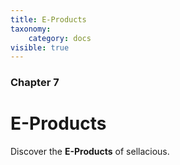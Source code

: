 ```yaml
---
title: E-Products
taxonomy:
    category: docs
visible: true
---
```


### Chapter 7

# E-Products

Discover the **E-Products** of sellacious.
